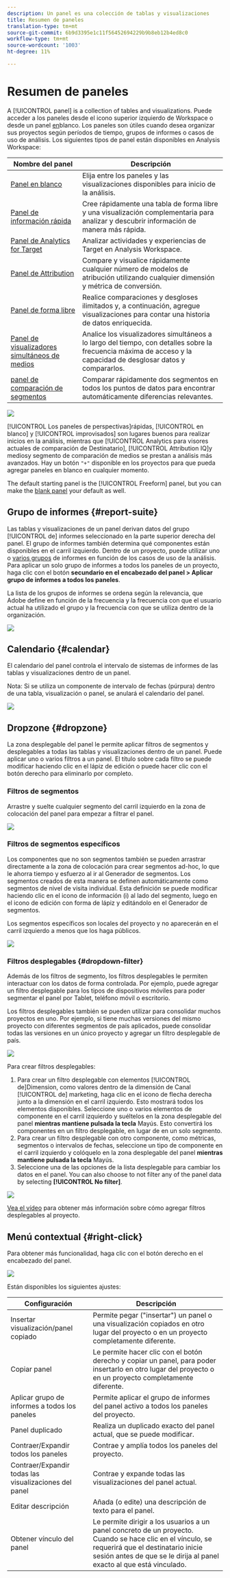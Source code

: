 ```yaml
---
description: Un panel es una colección de tablas y visualizaciones
title: Resumen de paneles
translation-type: tm+mt
source-git-commit: 6b9d3395e1c11f56452694229b9b8eb12b4ed8c0
workflow-type: tm+mt
source-wordcount: '1003'
ht-degree: 11%

---
```



# Resumen de paneles

A [!UICONTROL panel] is a collection of tables and visualizations. Puede acceder a los paneles desde el icono superior izquierdo de Workspace o desde un panel [en](blank-panel.md)blanco. Los paneles son útiles cuando desea organizar sus proyectos según períodos de tiempo, grupos de informes o casos de uso de análisis. Los siguientes tipos de panel están disponibles en Analysis Workspace:

| Nombre del panel | Descripción |
| --- | --- |
| [Panel en blanco](blank-panel.md) | Elija entre los paneles y las visualizaciones disponibles para inicio de la análisis. |
| [Panel de información rápida](quickinsight.md) | Cree rápidamente una tabla de forma libre y una visualización complementaria para analizar y descubrir información de manera más rápida. |
| [Panel de Analytics for Target](a4t-panel.md) | Analizar actividades y experiencias de Target en Analysis Workspace. |
| [Panel de Attribution](attribution.md) | Compare y visualice rápidamente cualquier número de modelos de atribución utilizando cualquier dimensión y métrica de conversión. |
| [Panel de forma libre](freeform-panel.md) | Realice comparaciones y desgloses ilimitados y, a continuación, agregue visualizaciones para contar una historia de datos enriquecida. |
| [Panel de visualizadores simultáneos de medios](media-concurrent-viewers.md) | Analice los visualizadores simultáneos a lo largo del tiempo, con detalles sobre la frecuencia máxima de acceso y la capacidad de desglosar datos y compararlos. |
| [panel de comparación de segmentos](c-segment-comparison/segment-comparison.md) | Comparar rápidamente dos segmentos en todos los puntos de datos para encontrar automáticamente diferencias relevantes. |

![](assets/panel-overview.png)

[!UICONTROL Los paneles de perspectivas]rápidas, [!UICONTROL en blanco] y [!UICONTROL improvisados] son lugares buenos para realizar inicios en la análisis, mientras que [!UICONTROL Analytics para visores actuales de comparación de Destinatario], [!UICONTROL Attribution IQ]y   mediosy segmento de comparación de medios se prestan a análisis más avanzados. Hay un botón `"+"` disponible en los proyectos para que pueda agregar paneles en blanco en cualquier momento.

The default starting panel is the [!UICONTROL Freeform] panel, but you can make the [blank panel](/help/analyze/analysis-workspace/c-panels/blank-panel.md) your default as well.

## Grupo de informes {#report-suite}

Las tablas y visualizaciones de un panel derivan datos del grupo [!UICONTROL de] informes seleccionado en la parte superior derecha del panel. El grupo de informes también determina qué componentes están disponibles en el carril izquierdo. Dentro de un proyecto, puede utilizar uno o [varios grupos](https://experienceleague.adobe.com/docs/analytics/analyze/analysis-workspace/build-workspace-project/multiple-report-suites.html?lang=es-ES) de informes en función de los casos de uso de la análisis. Para aplicar un solo grupo de informes a todos los paneles de un proyecto, haga clic con el botón **secundario en el encabezado del panel > Aplicar grupo de informes a todos los paneles**.

La lista de los grupos de informes se ordena según la relevancia, que Adobe define en función de la frecuencia y la frecuencia con que el usuario actual ha utilizado el grupo y la frecuencia con que se utiliza dentro de la organización.

![](assets/panel-report-suite.png)

## Calendario {#calendar}

El calendario del panel controla el intervalo de sistemas de informes de las tablas y visualizaciones dentro de un panel.

Nota: Si se utiliza un componente de intervalo de fechas (púrpura) dentro de una tabla, visualización o panel, se anulará el calendario del panel.

![](assets/panel-calendar.png)

## Dropzone {#dropzone}

La zona desplegable del panel le permite aplicar filtros de segmentos y desplegables a todas las tablas y visualizaciones dentro de un panel. Puede aplicar uno o varios filtros a un panel. El título sobre cada filtro se puede modificar haciendo clic en el lápiz de edición o puede hacer clic con el botón derecho para eliminarlo por completo.

### Filtros de segmentos

Arrastre y suelte cualquier segmento del carril izquierdo en la zona de colocación del panel para empezar a filtrar el panel.

![](assets/segment-filter.png)

### Filtros de segmentos específicos

Los componentes que no son segmentos también se pueden arrastrar directamente a la zona de colocación para crear segmentos ad-hoc, lo que le ahorra tiempo y esfuerzo al ir al Generador de segmentos. Los segmentos creados de esta manera se definen automáticamente como segmentos de nivel de visita individual. Esta definición se puede modificar haciendo clic en el icono de información (i) al lado del segmento, luego en el icono de edición con forma de lápiz y editándolo en el Generador de segmentos.

Los segmentos específicos son locales del proyecto y no aparecerán en el carril izquierdo a menos que los haga públicos.

![](assets/adhoc-segment-filter.png)

### Filtros desplegables {#dropdown-filter}

Además de los filtros de segmento, los filtros desplegables le permiten interactuar con los datos de forma controlada. Por ejemplo, puede agregar un filtro desplegable para los tipos de dispositivos móviles para poder segmentar el panel por Tablet, teléfono móvil o escritorio.

Los filtros desplegables también se pueden utilizar para consolidar muchos proyectos en uno. Por ejemplo, si tiene muchas versiones del mismo proyecto con diferentes segmentos de país aplicados, puede consolidar todas las versiones en un único proyecto y agregar un filtro desplegable de país.

![](assets/dropdown-filter-intro.png)

Para crear filtros desplegables:

1. Para crear un filtro desplegable con elementos [!UICONTROL de]Dimension, como valores dentro de la dimensión de Canal [!UICONTROL de] marketing, haga clic en el icono de flecha derecha junto a la dimensión en el carril izquierdo. Esto mostrará todos los elementos disponibles. Seleccione uno o varios elementos de componente en el carril izquierdo y suéltelos en la zona desplegable del panel **mientras mantiene pulsada la tecla** Mayús. Esto convertirá los componentes en un filtro desplegable, en lugar de en un solo segmento.
1. Para crear un filtro desplegable con otro componente, como métricas, segmentos o intervalos de fechas, seleccione un tipo de componente en el carril izquierdo y colóquelo en la zona desplegable del panel **mientras mantiene pulsada la tecla** Mayús.
1. Seleccione una de las opciones de la lista desplegable para cambiar los datos en el panel. You can also choose to not filter any of the panel data by selecting **[!UICONTROL No filter]**.

![](assets/create-dropdown.png)

[Vea el vídeo](https://docs.adobe.com/content/help/en/analytics-learn/tutorials/analysis-workspace/using-panels/using-panels-to-organize-your-analysis-workspace-projects.html) para obtener más información sobre cómo agregar filtros desplegables al proyecto.

## Menú contextual {#right-click}

Para obtener más funcionalidad, haga clic con el botón derecho en el encabezado del panel.

![](assets/right-click-menu.png)

Están disponibles los siguientes ajustes:

| Configuración | Descripción |
| --- | --- |
| Insertar visualización/panel copiado | Permite pegar (&quot;insertar&quot;) un panel o una visualización copiados en otro lugar del proyecto o en un proyecto completamente diferente. |
| Copiar panel | Le permite hacer clic con el botón derecho y copiar un panel, para poder insertarlo en otro lugar del proyecto o en un proyecto completamente diferente. |
| Aplicar grupo de informes a todos los paneles | Permite aplicar el grupo de informes del panel activo a todos los paneles del proyecto. |
| Panel duplicado | Realiza un duplicado exacto del panel actual, que se puede modificar. |
| Contraer/Expandir todos los paneles | Contrae y amplía todos los paneles del proyecto. |
| Contraer/Expandir todas las visualizaciones del panel | Contrae y expande todas las visualizaciones del panel actual. |
| Editar descripción | Añada (o edite) una descripción de texto para el panel. |
| Obtener vínculo del panel | Le permite dirigir a los usuarios a un panel concreto de un proyecto. Cuando se hace clic en el vínculo, se requerirá que el destinatario inicie sesión antes de que se le dirija al panel exacto al que está vinculado. |
